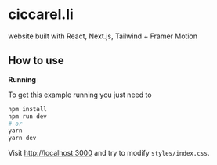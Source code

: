 # ciccarel.li

website built with React, Next.js, Tailwind + Framer Motion

## How to use

**Running**

To get this example running you just need to

```bash
npm install
npm run dev
# or
yarn
yarn dev
```

Visit [http://localhost:3000](http://localhost:3000) and try to modify `styles/index.css`.
